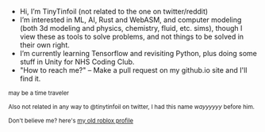 - Hi, I’m TinyTinfoil (not related to the one on twitter/reddit)
- I’m interested in ML, AI, Rust and WebASM, and computer modeling (both 3d modeling and physics, chemistry, fluid, etc. sims), though I view these as tools to solve problems, and not things to be solved in their own right.
- I’m currently learning Tensorflow and revisiting Python, plus doing some stuff in Unity for NHS Coding Club.
- "How to reach me?" – Make a pull request on my github.io site and I'll find it. 

<sub>may be a time traveler</sub>

<sub>Also not related in any way to @tinytinfoil on twitter, I had this name *wayyyyyy* before him.</sub>

<sub>Don't believe me? here's [my old roblox profile](https://www.roblox.com/users/120132262/profile)</sub>
<!---
TinyTinfoil/TinyTinfoil is a ✨ special ✨ repository because its `README.md` (this file) appears on your GitHub profile.
You can click the Preview link to take a look at your changes.
--->
